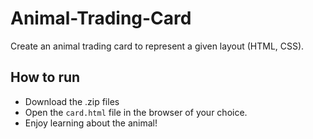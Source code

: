 # Animal-Trading-Card
Create an animal trading card to represent a given layout (HTML, CSS).

## How to run
* Download the .zip files
* Open the `card.html` file in the browser of your choice.
* Enjoy learning about the animal!
